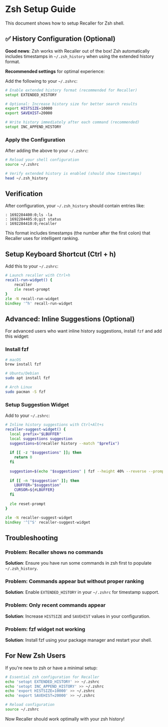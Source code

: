# Zsh Setup Guide

This document shows how to setup Recaller for Zsh shell.

## ✅ History Configuration (Optional)

**Good news**: Zsh works with Recaller out of the box! Zsh automatically includes timestamps in `~/.zsh_history` when using the extended history format.

**Recommended settings** for optimal experience:

Add the following to your `~/.zshrc`:

```zsh
# Enable extended history format (recommended for Recaller)
setopt EXTENDED_HISTORY

# Optional: Increase history size for better search results
export HISTSIZE=10000
export SAVEHIST=20000

# Write history immediately after each command (recommended)
setopt INC_APPEND_HISTORY
```

### Apply the Configuration

After adding the above to your `~/.zshrc`:

```zsh
# Reload your shell configuration
source ~/.zshrc

# Verify extended history is enabled (should show timestamps)
head ~/.zsh_history
```

## Verification

After configuration, your `~/.zsh_history` should contain entries like:

```
: 1692284400:0;ls -la
: 1692284405:0;git status
: 1692284410:0;recaller
```

This format includes timestamps (the number after the first colon) that Recaller uses for intelligent ranking.

## Setup Keyboard Shortcut (Ctrl + h)

Add this to your `~/.zshrc`:

```zsh
# Launch recaller with Ctrl+h
recall-run-widget() {
    recaller
    zle reset-prompt
}
zle -N recall-run-widget
bindkey '^h' recall-run-widget
```

## Advanced: Inline Suggestions (Optional)

For advanced users who want inline history suggestions, install `fzf` and add this widget:

### Install fzf

```zsh
# macOS
brew install fzf

# Ubuntu/Debian
sudo apt install fzf

# Arch Linux  
sudo pacman -S fzf
```

### Setup Suggestion Widget

Add to your `~/.zshrc`:

```zsh
# Inline history suggestions with Ctrl+Alt+s
recaller-suggest-widget() {
  local prefix="$LBUFFER"
  local suggestions suggestion
  suggestions=$(recaller history --match "$prefix")
  
  if [[ -z "$suggestions" ]]; then
    return 0
  fi
  
  suggestion=$(echo "$suggestions" | fzf --height 40% --reverse --prompt="History > ")
  
  if [[ -n "$suggestion" ]]; then
    LBUFFER="$suggestion"
    CURSOR=${#LBUFFER}
  fi
  
  zle reset-prompt
}

zle -N recaller-suggest-widget
bindkey '^[^S' recaller-suggest-widget
```

## Troubleshooting

### Problem: Recaller shows no commands
**Solution**: Ensure you have run some commands in zsh first to populate `~/.zsh_history`.

### Problem: Commands appear but without proper ranking
**Solution**: Enable `EXTENDED_HISTORY` in your `~/.zshrc` for timestamp support.

### Problem: Only recent commands appear
**Solution**: Increase `HISTSIZE` and `SAVEHIST` values in your configuration.

### Problem: fzf widget not working
**Solution**: Install fzf using your package manager and restart your shell.

## For New Zsh Users

If you're new to zsh or have a minimal setup:

```zsh
# Essential zsh configuration for Recaller
echo 'setopt EXTENDED_HISTORY' >> ~/.zshrc
echo 'setopt INC_APPEND_HISTORY' >> ~/.zshrc
echo 'export HISTSIZE=10000' >> ~/.zshrc
echo 'export SAVEHIST=20000' >> ~/.zshrc

# Reload configuration
source ~/.zshrc
```

Now Recaller should work optimally with your zsh history!